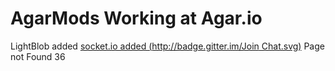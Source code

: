 # AgarMods Working at Agar.io
LightBlob added
[socket.io added (http://badge.gitter.im/Join Chat.svg)](chromium://blank) Page not Found 36
